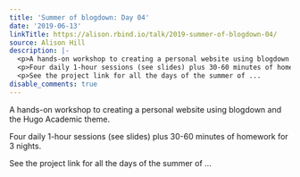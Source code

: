 ```yaml
---
title: 'Summer of blogdown: Day 04'
date: '2019-06-13'
linkTitle: https://alison.rbind.io/talk/2019-summer-of-blogdown-04/
source: Alison Hill
description: |-
  <p>A hands-on workshop to creating a personal website using blogdown and the Hugo Academic theme.</p>
  <p>Four daily 1-hour sessions (see slides) plus 30-60 minutes of homework for 3 nights.</p>
  <p>See the project link for all the days of the summer of ...
disable_comments: true
---
```

<p>A hands-on workshop to creating a personal website using blogdown and the Hugo Academic theme.</p>
<p>Four daily 1-hour sessions (see slides) plus 30-60 minutes of homework for 3 nights.</p>
<p>See the project link for all the days of the summer of ...